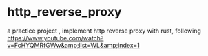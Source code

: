 # http_reverse_proxy
a practice project , implement http reverse proxy with rust, following https://www.youtube.com/watch?v=FcHYQMRfGWw&amp;list=WL&amp;index=1
